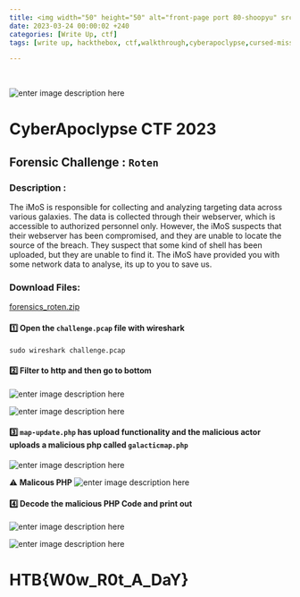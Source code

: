 ```yaml
---
title: <img width="50" height="50" alt="front-page port 80-shoopyu" src="https://user-images.githubusercontent.com/95465072/215008062-fa6a3eb8-8f2b-4c82-8d05-f7a81861edc9.png"> Hackthebox CyberApoclypse 2023 | The Cursed Mission
date: 2023-03-24 00:00:02 +240
categories: [Write Up, ctf]
tags: [write up, hackthebox, ctf,walkthrough,cyberapoclypse,cursed-mission] # TAG names should always be lowercase

---
```

&nbsp;

![enter image description here](https://user-images.githubusercontent.com/95465072/227514528-157c59bb-bc65-4dbe-b2f2-d4e29f9ae826.jpg)


# CyberApoclypse CTF 2023

## Forensic Challenge : `Roten`

### Description :
The iMoS is responsible for collecting and analyzing targeting data across various galaxies. The data is collected through their webserver, which is accessible to authorized personnel only. However, the iMoS suspects that their webserver has been compromised, and they are unable to locate the source of the breach. They suspect that some kind of shell has been uploaded, but they are unable to find it. The iMoS have provided you with some network data to analyse, its up to you to save us.

### Download Files:
[forensics_roten.zip](https://github.com/sujayadkesar/sujayadkesar.github.io/files/11061886/forensics_roten.zip)

#### 1️⃣ Open the `challenge.pcap` file with wireshark
`sudo wireshark challenge.pcap`

#### 2️⃣ Filter to http and then go to bottom
![enter image description here](https://user-images.githubusercontent.com/95465072/227515823-9cd9c27e-f95b-4c59-b14c-c48c8aa073a5.png)

![enter image description here](https://user-images.githubusercontent.com/95465072/227515845-23dd6d83-4a46-48e2-b695-956644b6f677.png)

#### 3️⃣ `map-update.php` has upload functionality and the malicious actor uploads a malicious php called `galacticmap.php`

![enter image description here](https://user-images.githubusercontent.com/95465072/227515849-edad97a6-ce16-4015-a13a-47f341f64f86.png)
&nbsp;

:warning: **Malicous PHP**
![enter image description here](https://user-images.githubusercontent.com/95465072/227515852-c6a39363-292b-4e6f-b37d-cf7d1a4be7c2.png)

#### 4️⃣ Decode the malicious PHP Code and print out
![enter image description here](https://user-images.githubusercontent.com/95465072/227515837-2e615e23-21fa-4163-945a-6e26a84549bb.png)


![enter image description here](https://user-images.githubusercontent.com/95465072/227515843-02d8d8d8-93c1-4b72-94c7-587d783924b7.png)

# HTB{W0w_R0t_A_DaY}
